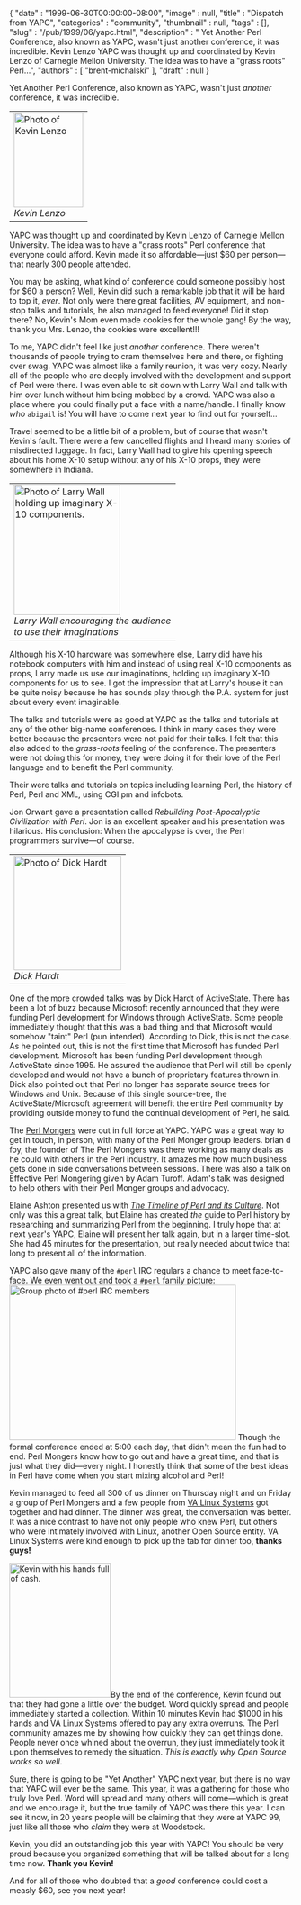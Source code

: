 {
   "date" : "1999-06-30T00:00:00-08:00",
   "image" : null,
   "title" : "Dispatch from YAPC",
   "categories" : "community",
   "thumbnail" : null,
   "tags" : [],
   "slug" : "/pub/1999/06/yapc.html",
   "description" : " Yet Another Perl Conference, also known as YAPC, wasn't just another conference, it was incredible. Kevin Lenzo YAPC was thought up and coordinated by Kevin Lenzo of Carnegie Mellon University. The idea was to have a &quot;grass roots&quot; Perl...",
   "authors" : [
      "brent-michalski"
   ],
   "draft" : null
}



Yet Another Perl Conference, also known as YAPC, wasn't just *another* conference, it was incredible.

<table>
<tbody>
<tr class="odd">
<td><img src="/images/_pub_1999_06_yapc/kevin.jpg" alt="Photo of Kevin Lenzo" width="123" height="168" /><br />
<em>Kevin Lenzo</em></td>
</tr>
</tbody>
</table>

YAPC was thought up and coordinated by Kevin Lenzo of Carnegie Mellon University. The idea was to have a "grass roots" Perl conference that everyone could afford. Kevin made it so affordable—just $60 per person—that nearly 300 people attended.

You may be asking, what kind of conference could someone possibly host for $60 a person? Well, Kevin did such a remarkable job that it will be hard to top it, *ever*. Not only were there great facilities, AV equipment, and non-stop talks and tutorials, he also managed to feed everyone! Did it stop there? No, Kevin's Mom even made cookies for the whole gang! By the way, thank you Mrs. Lenzo, the cookies were excellent!!!

To me, YAPC didn't feel like just *another* conference. There weren't thousands of people trying to cram themselves here and there, or fighting over swag. YAPC was almost like a family reunion, it was very cozy. Nearly all of the people who are deeply involved with the development and support of Perl were there. I was even able to sit down with Larry Wall and talk with him over lunch without him being mobbed by a crowd. YAPC was also a place where you could finally put a face with a name/handle. I finally know *who* `abigail` is! You will have to come next year to find out for yourself...

Travel seemed to be a little bit of a problem, but of course that wasn't Kevin's fault. There were a few cancelled flights and I heard many stories of misdirected luggage. In fact, Larry Wall had to give his opening speech about his home X-10 setup without any of his X-10 props, they were somewhere in Indiana.

<table>
<tbody>
<tr class="odd">
<td><img src="/images/_pub_1999_06_yapc/larry_x10_1.jpg" alt="Photo of Larry Wall holding up imaginary X-10 components." width="189" height="231" /><br />
<em>Larry Wall encouraging the audience<br />
to use their imaginations</em></td>
</tr>
</tbody>
</table>

Although his X-10 hardware was somewhere else, Larry did have his notebook computers with him and instead of using real X-10 components as props, Larry made us use our imaginations, holding up imaginary X-10 components for us to see. I got the impression that at Larry's house it can be quite noisy because he has sounds play through the P.A. system for just about every event imaginable.

The talks and tutorials were as good at YAPC as the talks and tutorials at any of the other big-name conferences. I think in many cases they were better because the presenters were not paid for their talks. I felt that this also added to the *grass-roots* feeling of the conference. The presenters were not doing this for money, they were doing it for their love of the Perl language and to benefit the Perl community.

Their were talks and tutorials on topics including learning Perl, the history of Perl, Perl and XML, using CGI.pm and infobots.

Jon Orwant gave a presentation called *Rebuilding Post-Apocalyptic Civilization with Perl*. Jon is an excellent speaker and his presentation was hilarious. His conclusion: When the apocalypse is over, the Perl programmers survive—of course.

<table>
<tbody>
<tr class="odd">
<td><img src="/images/_pub_1999_06_yapc/dick_hardt_1.jpg" alt="Photo of Dick Hardt " width="191" height="203" /><br />
<em>Dick Hardt</em></td>
</tr>
</tbody>
</table>

One of the more crowded talks was by Dick Hardt of [ActiveState](http://www.activestate.com). There has been a lot of buzz because Microsoft recently announced that they were funding Perl development for Windows through ActiveState. Some people immediately thought that this was a bad thing and that Microsoft would somehow "taint" Perl (pun intended). According to Dick, this is not the case. As he pointed out, this is not the first time that Microsoft has funded Perl development. Microsoft has been funding Perl development through ActiveState since 1995. He assured the audience that Perl will still be openly developed and would not have a bunch of proprietary features thrown in. Dick also pointed out that Perl no longer has separate source trees for Windows and Unix. Because of this single source-tree, the ActiveState/Microsoft agreement will benefit the entire Perl community by providing outside money to fund the continual development of Perl, he said.

The [Perl Mongers](http://www.pm.org) were out in full force at YAPC. YAPC was a great way to get in touch, in person, with many of the Perl Monger group leaders. brian d foy, the founder of The Perl Mongers was there working as many deals as he could with others in the Perl industry. It amazes me how much business gets done in side conversations between sessions. There was also a talk on Effective Perl Mongering given by Adam Turoff. Adam's talk was designed to help others with their Perl Monger groups and advocacy.

Elaine Ashton presented us with *[The Timeline of Perl and its Culture](http://chaos.wustl.edu/perlhistory/)*. Not only was this a great talk, but Elaine has created *the* guide to Perl history by researching and summarizing Perl from the beginning. I truly hope that at next year's YAPC, Elaine will present her talk again, but in a larger time-slot. She had 45 minutes for the presentation, but really needed about twice that long to present all of the information.

YAPC also gave many of the `#perl` IRC regulars a chance to meet face-to-face. We even went out and took a `#perl` family picture:
<img src="/images/_pub_1999_06_yapc/perl_1.jpg" alt="Group photo of #perl IRC members" width="403" height="276" />
Though the formal conference ended at 5:00 each day, that didn't mean the fun had to end. Perl Mongers know how to go out and have a great time, and that is just what they did—every night. I honestly think that some of the best ideas in Perl have come when you start mixing alcohol and Perl!

Kevin managed to feed all 300 of us dinner on Thursday night and on Friday a group of Perl Mongers and a few people from [VA Linux Systems](http://www.valinux.com) got together and had dinner. The dinner was great, the conversation was better. It was a nice contrast to have not only people who knew Perl, but others who were intimately involved with Linux, another Open Source entity. VA Linux Systems were kind enough to pick up the tab for dinner too, **thanks guys!**

<img src="/images/_pub_1999_06_yapc/kevin_money2.jpg" alt="Kevin with his hands full of cash." width="180" height="239" />By the end of the conference, Kevin found out that they had gone a little over the budget. Word quickly spread and people immediately started a collection. Within 10 minutes Kevin had $1000 in his hands and VA Linux Systems offered to pay any extra overruns. The Perl community amazes me by showing how quickly they can get things done. People never once whined about the overrun, they just immediately took it upon themselves to remedy the situation. *This is exactly why Open Source works so well*.

Sure, there is going to be "Yet Another" YAPC next year, but there is no way that YAPC will ever be the same. This year, it was a gathering for those who truly love Perl. Word will spread and many others will come—which is great and we encourage it, but the true family of YAPC was there this year. I can see it now, in 20 years people will be claiming that they were at YAPC 99, just like all those who *claim* they were at Woodstock.

Kevin, you did an outstanding job this year with YAPC! You should be very proud because you organized something that will be talked about for a long time now. **Thank you Kevin!**

And for all of those who doubted that a *good* conference could cost a measly $60, see you next year!
